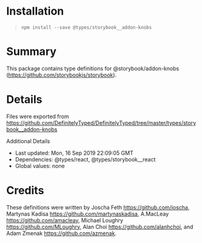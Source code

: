 # Installation
> `npm install --save @types/storybook__addon-knobs`

# Summary
This package contains type definitions for @storybook/addon-knobs (https://github.com/storybookjs/storybook).

# Details
Files were exported from https://github.com/DefinitelyTyped/DefinitelyTyped/tree/master/types/storybook__addon-knobs

Additional Details
 * Last updated: Mon, 16 Sep 2019 22:09:05 GMT
 * Dependencies: @types/react, @types/storybook__react
 * Global values: none

# Credits
These definitions were written by Joscha Feth <https://github.com/joscha>, Martynas Kadisa <https://github.com/martynaskadisa>, A.MacLeay <https://github.com/amacleay>, Michael Loughry <https://github.com/MLoughry>, Alan Choi <https://github.com/alanhchoi>, and Adam Zmenak <https://github.com/azmenak>.
